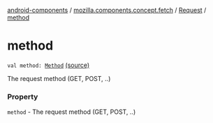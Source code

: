 [android-components](../../index.md) / [mozilla.components.concept.fetch](../index.md) / [Request](index.md) / [method](./method.md)

# method

`val method: `[`Method`](-method/index.md) [(source)](https://github.com/mozilla-mobile/android-components/blob/master/components/concept/fetch/src/main/java/mozilla/components/concept/fetch/Request.kt#L35)

The request method (GET, POST, ..)

### Property

`method` - The request method (GET, POST, ..)